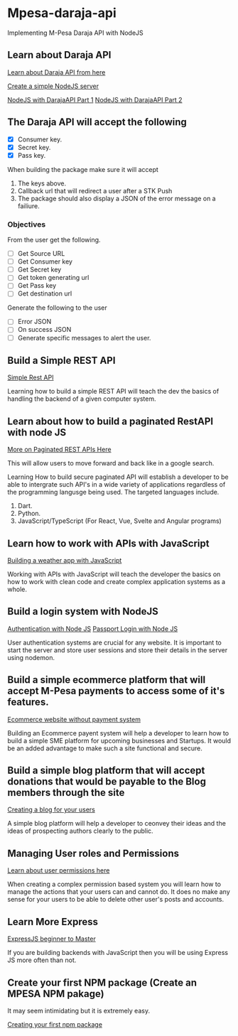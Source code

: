 # Mpesa-daraja-api

Implementing M-Pesa Daraja API with NodeJS

## Learn about Daraja API

[Learn about Daraja API from here](https://www.youtube.com/watch?v=ZFSBVqFu4jM)

[Create a simple NodeJS server](https://www.youtube.com/watch?v=VShtPwEkDD0&list=PLZlA0Gpn_vH_uZs4vJMIhcinABSTUH2bY)

[NodeJS with DarajaAPI Part 1](https://www.youtube.com/watch?v=hEcFfjgYl6s&t=13s)
[NodeJS with DarajaAPI Part 2](https://www.youtube.com/watch?v=l82ZMQ0CatU)


## The Daraja API will accept the following
- [x] Consumer key.
- [x] Secret key.
- [x] Pass key.

When building the package make sure it will accept 
1. The keys above. 
2. Callback url that will redirect a user after a STK Push 
3. The package should also display a JSON of the error message on a failiure.

### Objectives

From the user get the following.
- [ ] Get Source URL 
- [ ] Get Consumer key
- [ ] Get Secret key
- [ ] Get token generating url
- [ ] Get Pass key
- [ ] Get destination url

Generate the following to the user
- [ ] Error JSON
- [ ] On success JSON
- [ ] Generate specific messages to alert the user.

## Build a Simple REST API 

[Simple Rest API](https://www.youtube.com/watch?v=fgTGADljAeg&list=PLZlA0Gpn_vH_uZs4vJMIhcinABSTUH2bY&index=4)

Learning how to build a simple REST API will teach the dev the basics of handling the backend of a given computer system.

## Learn about how to build a paginated RestAPI with node JS

[More on Paginated REST APIs Here](https://www.youtube.com/watch?v=ZX3qt0UWifc&list=PLZlA0Gpn_vH_uZs4vJMIhcinABSTUH2bY&index=7)

This will allow users to move forward and back like in a google search.

Learning How to build secure paginated API will establish a developer to be able to intergrate such API's in a wide variety of applications regardless of the programming langusge being used. The targeted languages include.
1. Dart.
2. Python.
3. JavaScript/TypeScript (For React, Vue, Svelte and Angular programs)

## Learn how to work with APIs with JavaScript

[Building a weather app with JavaScript](https://www.youtube.com/watch?v=OE7kml0pigw&list=PLZlA0Gpn_vH_uZs4vJMIhcinABSTUH2bY&index=3)

Working with APIs with JavaScript will teach the developer the basics on how to work with clean code and create complex application systems as a whole.

## Build a login system with NodeJS

[Authentication with Node JS](https://www.youtube.com/watch?v=Ud5xKCYQTjM&list=PLZlA0Gpn_vH_uZs4vJMIhcinABSTUH2bY&index=5)
[Passport Login with Node JS](https://www.youtube.com/watch?v=-RCnNyD0L-s&list=PLZlA0Gpn_vH_uZs4vJMIhcinABSTUH2bY&index=6)

User authentication systems are crucial for any website. It is important to start the server and store user sessions and store their details in the server using nodemon.

## Build a simple ecommerce platform that will accept M-Pesa payments to access some of it's features.

[Ecommerce website without payment system](https://www.youtube.com/watch?v=mI_-1tbIXQI&list=PLZlA0Gpn_vH_uZs4vJMIhcinABSTUH2bY&index=2)

Building an Ecommerce payent system will help a developer to learn how to build a simple SME platform for upcoming businesses and Startups.
It would be an added advantage to make such a site functional and secure.

## Build a simple blog platform that will accept donations that would  be payable to the Blog members through the site

[Creating a blog for your users](https://www.youtube.com/watch?v=1NrHkjlWVhM&list=PLZlA0Gpn_vH_uZs4vJMIhcinABSTUH2bY&index=9)

A simple blog platform will help a developer to ceonvey their ideas and the ideas of prospecting authors clearly to the public.

## Managing User roles and Permissions
[Learn about user permissions here](https://www.youtube.com/watch?v=jI4K7L-LI58&list=PLZlA0Gpn_vH_uZs4vJMIhcinABSTUH2bY&index=10)

When creating a complex permission based system you will learn how to manage the actions that your users can and cannot do. It does no make any sense for your users to be able to delete other user's posts and accounts.

## Learn More Express

[ExpressJS beginner to Master](https://www.youtube.com/watch?v=SccSCuHhOw0&list=PLZlA0Gpn_vH_uZs4vJMIhcinABSTUH2bY&index=11)

If you are building backends with JavaScript then you will be using Express JS more often than not.

## Create your first NPM package (Create an MPESA NPM pakage)

It may seem intimidating but it is extremely easy.

[Creating your first npm package](https://www.youtube.com/watch?v=J4b_T-qH3BY)
